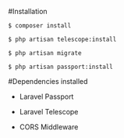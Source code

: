 
#Installation

  

`$ composer install`

`$ php artisan telescope:install`

`$ php artisan migrate`

`$ php artisan passport:install`

  

#Dependencies installed

  

-  Laravel Passport

-  Laravel Telescope

-  CORS Middleware